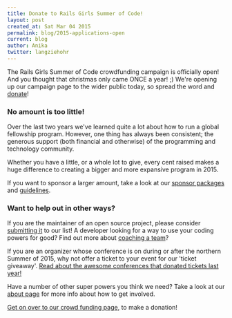 ```yaml
---
title: Donate to Rails Girls Summer of Code!
layout: post
created_at: Sat Mar 04 2015
permalink: blog/2015-applications-open
current: blog
author: Anika
twitter: langziehohr
---
```


The Rails Girls Summer of Code crowdfunding campaign
is officially open! And you
thought that christmas only came ONCE a year! ;) We're opening up our campaign
page to the wider public today, so spread the word and
[donate](http://railsgirlssummerofcode.org/campaign/)!



### No amount is too little!

Over the last two years we've learned quite a lot about how to run a global fellowship
program. However, one thing has always been consistent; the generous support (both financial and otherwise) of the programming and technology community.

Whether you have a little, or a whole lot to give, every cent raised makes a huge difference to
creating a bigger and more expansive program in 2015.

If you want to sponsor a larger amount, take a look at our [sponsor packages](/sponsors/packages)
 and [guidelines](/sponsorship-guidelines).


### Want to help out in other ways?

If you are the maintainer of an open source project, please consider [submitting it](/guide/projects)
 to our list!
A developer looking for a way to use your coding powers for good? Find out more
 about [coaching a team](/guide/coaching)?

If you are an organizer whose conference is on during or after the northern Summer of 2015,
why not offer a ticket to your event for our 'ticket giveaway'. [Read about the
awesome conferences that donated tickets last year!](http://railsgirlssummerofcode.org/blog/2014-06-09-conference-tickets/)

Have a number of other super powers you think we need? Take a look at our [about page](/about) for more
info about how to get involved.


[Get on over to our crowd funding page](http://railsgirlssummerofcode.org/campaign/),
to make a donation!
